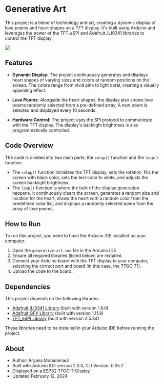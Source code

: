 # Generative Art
This project is a blend of technology and art, creating a dynamic display of love poems and heart shapes on a TFT display. It's built using Arduino and leverages the power of the TFT_eSPI and Adafruit_ILI9341 libraries to control the TFT display.

![](https://github.com/aryanamoh/generative-art/blob/main/mod1-ttgoscreen.gif)

## Features
- <b>Dynamic Display:</b> The project continuously generates and displays heart shapes of varying sizes and colors at random positions on the screen. The colors range from vivid pink to light coral, creating a visually appealing effect.

- <b>Love Poems:</b> Alongside the heart shapes, the display also shows love poems randomly selected from a pre-defined array. A new poem is selected and displayed every 10 seconds.

- <b>Hardware Control:</b> The project uses the SPI protocol to communicate with the TFT display. The display's backlight brightness is also programmatically controlled.


## Code Overview 
The code is divided into two main parts: the `setup()` function and the `loop()` function.

- The `setup()` function initializes the TFT display, sets the rotation, fills the screen with black color, sets the text color to white, and adjusts the screen backlight brightness.
- The `loop()` function is where the bulk of the display generation happens. It continuously clears the screen, generates a random size and location for the heart, draws the heart with a random color from the predefined color list, and displays a randomly selected poem from the array of love poems.


## How to Run 
To run this project, you need to have the Arduino IDE installed on your computer. 

1. Open the `generative-art.ino` file in the Arduino IDE. 
2. Ensure all required libraries (listed below) are installed. 
3. Connect your Arduino board with the TFT display to your computer, selecting the correct port and board (in this case, the TTGO T1).
4. Upload the code to the board.


## Dependencies 
This project depends on the following libraries:
- [Adafruit ILI9341 Library](https://github.com/adafruit/Adafruit_ILI9341) (built with version 1.6.0)
- [Adafruit GFX Library](https://github.com/adafruit/Adafruit-GFX-Library) (built with version 1.11.9)
- [TFT_eSPI Library](https://github.com/Bodmer/TFT_eSPI) (built with version 2.5.34)

These libraries need to be installed in your Arduino IDE before running the project.

## About
- Author: Aryana Mohammadi
- Built with Arduino IDE version 2.3.0, CLI Version: 0.35.2
- Displayed on a ESP32 TTGO T-Display
- Updated February 12, 2024
